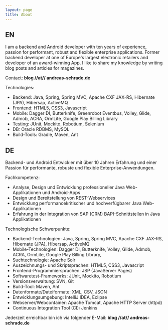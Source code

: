 ```yaml
---
layout: page
title: About
---
```


<h2>EN</h2>
I am a backend and Android developer with ten years of experience, passion for performant, robust and flexible enterprise applications.
Former backend developer at one of Europe's largest electronic retailers and developer of an award-winning App. I like to share my knowledge by writing blog posts and articles for magazines.

Contact:  <strong>blog //at// andreas-schrade.de</strong> 

Technologies: 

- Backend: Java, Spring, Spring MVC, Apache CXF JAX-RS, Hibernate (JPA), Hibersap, ActiveMQ
- Frontend: HTML5, CSS3, Javascript 
- Mobile: Dagger DI, Butterknife, Greenrobot Eventbus, Volley, Glide, Admob, ACRA, OrmLite, Google Play Billing Library
- Testing: JUnit, Mockito, Robotium, Selenium
- DB: Oracle RDBMS, MySQL
- Build-Tools: Gradle, Maven, Ant


<h2>DE</h2>

Backend- und Android Entwickler mit über 10 Jahren Erfahrung und einer Passion für performante, robuste und flexible Enterprise-Anwendungen.

Fachkompetenz:

- Analyse, Design und Entwicklung professioneller Java Web-Applikationen und Android-Apps
- Design und Bereitstellung von REST-Webservices
- Entwicklung performancekritischer und hochverfügbarer Java Web-Applikationen
- Erfahrung in der Integration von SAP (CRM) BAPI-Schnittstellen in Java Applikationen

Technologische Schwerpunkte:

- Backend-Technologien: Java, Spring, Spring MVC, Apache CXF JAX-RS, Hibernate (JPA), Hibersap, ActiveMQ
- Mobile-Technologien: Dagger DI, Butterknife, Volley, Glide, Admob, ACRA, OrmLite, Google Play Billing Library,
- Suchtechnologie: Apache Solr
- Auszeichnungs- und Skriptsprachen: HTML5, CSS3, Javascript
- Frontend-Programmiersprachen: JSP (JavaServer Pages)
- Softwaretest-Frameworks: JUnit, Mockito, Robotium
- Versionsverwaltung: SVN, Git
- Build-Tool: Maven, Ant
- Datenformate/Dateiformate: XML, CSV, JSON
- Entwicklungsumgebung: IntelliJ IDEA, Eclipse
- Webserver/Webcontainer: Apache Tomcat, Apache HTTP Server (httpd)
- Continuous Integration Tool (CI): Jenkins

Jederzeit erreichbar bin ich via folgender E-Mail: <strong>blog //at// andreas-schrade.de</strong>